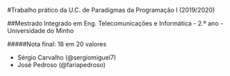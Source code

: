 #Trabalho prático da U.C. de Paradigmas da Programação I (2019/2020)

##Mestrado Integrado em Eng. Telecomunicações e Informática - 2.º ano - Universidade do Minho

#####Nota final: 18 em 20 valores

- Sérgio Carvalho (@sergiomiguel7)
- José Pedroso (@fariapedroso)
